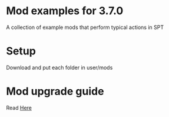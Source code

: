 # Mod examples for 3.7.0

A collection of example mods that perform typical actions in SPT

# Setup
Download and put each folder in user/mods

# Mod upgrade guide
Read [Here](https://hub.sp-tarkov.com/doc/entry/51-modding-in-2-4-0/)

